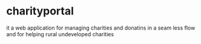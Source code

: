 # charityportal
it a web application for managing charities and donatins in a seam less flow and for helping rural undeveloped charities
